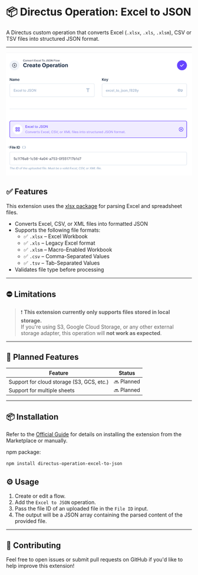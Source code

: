 # 📦 Directus Operation: Excel to JSON

A Directus custom operation that converts Excel (`.xlsx`, `.xls`, `.xlsm`), CSV or TSV files into structured JSON format.

---

![Excel to JSON Operation](https://raw.githubusercontent.com/DatacenturiesDataC/directus-extension-excel-to-json/main/assets/excel-to-json-operation.png)

## ✅ Features

This extension uses the [xlsx package](https://www.npmjs.com/package/xlsx) for parsing Excel and spreadsheet files.

- Converts Excel, CSV, or XML files into formatted JSON
- Supports the following file formats:
  - ✅ `.xlsx` – Excel Workbook
  - ✅ `.xls` – Legacy Excel format
  - ✅ `.xlsm` – Macro-Enabled Workbook
  - ✅ `.csv` – Comma-Separated Values
  - ✅ `.tsv` – Tab-Separated Values
- Validates file type before processing

---

## ⛔ Limitations

> ❗ **This extension currently only supports files stored in local storage.**  
> If you're using S3, Google Cloud Storage, or any other external storage adapter, this operation will **not work as expected**.

---

## 🧩 Planned Features

| Feature                                   | Status     |
| ----------------------------------------- | ---------- |
| Support for cloud storage (S3, GCS, etc.) | 🔜 Planned |
| Support for multiple sheets               | 🔜 Planned |

---

## 📦 Installation

Refer to the [Official Guide](https://docs.directus.io/extensions/installing-extensions.html) for details on installing the extension from the Marketplace or manually.

npm package:

```bash
npm install directus-operation-excel-to-json
```

## ⚙️ Usage

1. Create or edit a flow.
2. Add the `Excel to JSON` operation.
3. Pass the file ID of an uploaded file in the `File ID` input.
4. The output will be a JSON array containing the parsed content of the provided file.

---

## 🤝 Contributing

Feel free to open issues or submit pull requests on GitHub if you'd like to help improve this extension!
